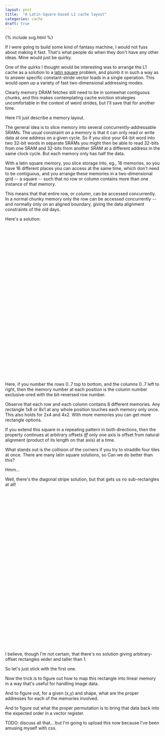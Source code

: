 ```yaml
---
layout: post
title:  "A Latin-Square-based L1 cache layout"
categories: cache
draft: true
---
```

{% include svg.html %}

If I were going to build some kind of fantasy machine, I would not fuss about
making it fast.  That's what people do when they don't have any other ideas.
Mine would just be quirky.

One of the quirks I thought would be interesting was to arrange the L1 cache as
a solution to a [latin square][] problem, and plumb it in such a way as to
answer specific constant-stride vector loads in a single operation.  This would
open up a variety of fast two-dimensional addressing modes.

Clearly memory DRAM fetches still need to be in somewhat contiguous chunks, and
this makes contemplating cache eviction strategies uncomfortable in the context
of weird strides, but I'll save that for another time.

Here I'll just describe a memory layout.

The general idea is to slice memory into several concurrently-addressable
SRAMs.  The usual constraint on a memory is that it can only read or write data
at one address on a given cycle.  So if you slice your 64-bit word into two
32-bit words in separate SRAMs you might then be able to read 32-bits from one
SRAM and 32-bits from another SRAM at a different address in the same clock
cycle.  But each memory only has half the data.

With a latin square memory, you slice storage into, eg., 16 memories, so you
have 16 different places you can access at the same time, which don't need to
be contiguous, and you arrange these memories in a two-dimensional grid -- a
square -- such that no row or column contains more than one instance of that memory.

This means that that entire row, _or column_, can be accessed concurrently.  In
a normal chunky memory only the row can be accessed concurrently -- and
normally only on an aligned boundary, giving the data alignment constraints of
the old days.

Here's a solution:
<svg width="100%" height="400" viewbox="0 0 400 400">
  <defs>
    <clipPath id="clip40"><rect x="0" y="0" width="40" height="40" /></clipPath>
    {% for n in (0..7) %}
      <g id="mem{{n}}"><rect width="40" height="40" /><text x="20" y="20" clip-path="url(#clip40)">m{{n}}</text></g>
    {% endfor %}
  </defs>
  <g id="bitrev_xor">
    {% assign table = "0 1 2 3 4 5 6 7
                      :4 5 6 7 0 1 2 3
                      :2 3 0 1 6 7 4 5
                      :6 7 4 5 2 3 0 1
                      :1 0 3 2 5 4 7 6
                      :5 4 7 6 1 0 3 2
                      :3 2 1 0 7 6 5 4
                      :7 6 5 4 3 2 1 0" %}
    {% assign pass = "0 1 2 3 4 5 6 7" | split: " " %} {% for m in pass %}
      <g class="block{{m}}">
      {% assign rows = table | split: ":" %} {% for row in rows %}
      {% assign cells = row | split: " " %} {% for cell in cells %} {% if cell == m %}
      <use href="#mem{{cell}}"  x="{{forloop.index0 | times: 40 | plus: 40}}" y="{{forloop.parentloop.index0 | times: 40 | plus: 40}}" />
      {% endif %} {% endfor %} {% endfor %}
      </g>
    {% endfor %}
  </g>
</svg>

Here, if you number the rows 0..7 top to bottom, and the columns 0..7 left to
right, then the memory number at each position is the column number
exclusive-ored with the bit-reversed row number.

Observe that each row and each column contains 8 different memories.  Any
rectangle 1x8 or 8x1 at any whole position touches each memory only once.  This
also holds for 2x4 and 4x2.  With more memories you can get more rectangle
options.

If you extend this square in a repeating pattern in both directions, then the
property continues at arbitrary offsets _iff_ only one axis is offset from
natural alignment (product of its length on that axis) at a time.

What stands out is the collision of the corners if you try to straddle four
tiles at once.  There are many latin square solutions, so Can we do better than
this?

Hmm...

Well, there's the diagonal stripe solution, but that gets us no sub-rectangles
at all!

<svg width="100%" height="400" viewbox="0 0 400 400">
  <g id="diagonal">
    {% assign table = "0 1 2 3 4 5 6 7
                      :1 2 3 4 5 6 7 0
                      :2 3 4 5 6 7 0 1
                      :3 4 5 6 7 0 1 2
                      :4 5 6 7 0 1 2 3
                      :5 6 7 0 1 2 3 4
                      :6 7 0 1 2 3 4 5
                      :7 0 1 2 3 4 5 6" %}
    {% assign pass = "0 1 2 3 4 5 6 7" | split: " " %} {% for m in pass %}
      <g class="block{{m}}">
      {% assign rows = table | split: ":" %} {% for row in rows %}
      {% assign cells = row | split: " " %} {% for cell in cells %} {% if cell == m %}
      <use href="#mem{{cell}}"  x="{{forloop.index0 | times: 40 | plus: 40}}" y="{{forloop.parentloop.index0 | times: 40 | plus: 40}}" />
      {% endif %} {% endfor %} {% endfor %}
      </g>
    {% endfor %}
  </g>
</svg>

I believe, though I'm not certain, that there's no solution giving
arbitrary-offset rectangles wider and taller than 1.

So let's just stick with the first one.

Now the trick is to figure out how to map this rectangle into linear memory in
a way that's useful for handling image data.

And to figure out, for a given (x,y) and shape, what are the proper addresses
for each of the memories involved.

And to figure out what the proper permutation is to bring that data back into
the expected order in a vector register.

TODO: discuss all that... but I'm going to upload this now because I've been
amusing myself with css.

[latin square]: https://en.wikipedia.org/wiki/Latin_square
[fantasy console]: https://en.wikipedia.org/wiki/Fantasy_console
